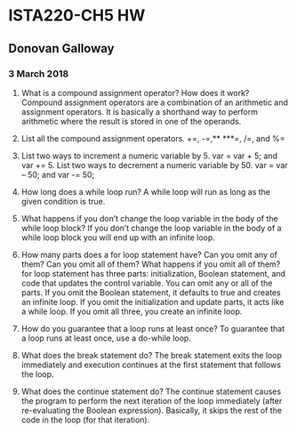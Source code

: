 # ISTA220-CH5 HW
## Donovan Galloway
### 3 March 2018

1. What is a compound assignment operator? How does it work? Compound assignment operators are a combination of an arithmetic and assignment operators. It is basically a shorthand way to perform arithmetic where the result is stored in one of the operands.

3. List all the compound assignment operators. +=, -=,** ***=, /=, and %=
4. List two ways to increment a numeric variable by 5. var = var + 5; and var += 5. List two ways to decrement a numeric variable by 50. var = var – 50; and var -= 50;
5. How long does a while loop run? A while loop will run as long as the given condition is true.
6. What happens if you don’t change the loop variable in the body of the while loop block? If you don’t change the loop variable in the body of a while loop block you will end up with an infinite loop.
7. How many parts does a for loop statement have? Can you omit any of them? Can you omit all of them? What happens if you omit all of them?  for loop statement has three parts: initialization, Boolean statement, and code that updates the control variable. You can omit any or all of the parts. If you omit the Boolean statement, it defaults to true and creates an infinite loop. If you omit the initialization and update parts, it acts like a while loop. If you omit all three, you create an infinite loop.
8. How do you guarantee that a loop runs at least once? To guarantee that a loop runs at least once, use a do-while loop.
9. What does the break statement do? The break statement exits the loop immediately and execution continues at the first statement that follows the loop.
10. What does the continue statement do? The continue statement causes the program to perform the next iteration of the loop immediately (after re-evaluating the Boolean expression). Basically, it skips the rest of the code in the loop (for that iteration).
